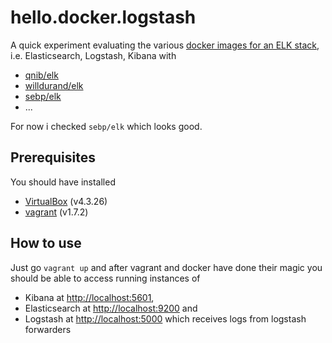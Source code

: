 # hello.docker.logstash

A quick experiment evaluating the various [docker images for an ELK stack](https://registry.hub.docker.com/search?q=elk), i.e. Elasticsearch, Logstash, Kibana with

- [qnib/elk](https://registry.hub.docker.com/u/qnib/elk/)
- [willdurand/elk](https://registry.hub.docker.com/u/willdurand/elk/)
- [sebp/elk](https://registry.hub.docker.com/u/sebp/elk/)
- ...

For now i checked `sebp/elk` which looks good.

## Prerequisites

You should have installed

- [VirtualBox](https://www.virtualbox.org/) (v4.3.26)
- [vagrant](https://www.vagrantup.com/) (v1.7.2)

## How to use

Just go `vagrant up` and after vagrant and docker have done their magic you should be able to access running instances of 

- Kibana at [http://localhost:5601](http://localhost:5601),
- Elasticsearch at [http://localhost:9200](http://localhost:9200) and
- Logstash at [http://localhost:5000](http://localhost:5000) which receives logs from logstash forwarders